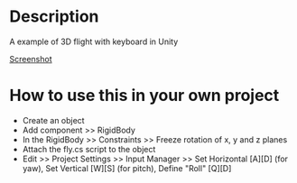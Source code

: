 # Description
A example of 3D flight with keyboard in Unity

[Screenshot](Assets/Sprites/ScreenShot.png)

# How to use this in your own project
* Create an object
* Add component >> RigidBody
* In the RigidBody >> Constraints >> Freeze rotation of x, y and z planes
* Attach the fly.cs script to the object
* Edit >> Project Settings >> Input Manager >> Set Horizontal [A][D] (for yaw), Set Vertical [W][S] (for pitch), Define "Roll" [Q][D]
